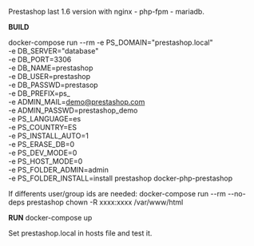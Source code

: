 
Prestashop last 1.6 version with nginx - php-fpm - mariadb.

**BUILD**

docker-compose run --rm -e PS_DOMAIN="prestashop.local" \
-e DB_SERVER="database" \
-e DB_PORT=3306 \
-e DB_NAME=prestashop \
-e DB_USER=prestashop \
-e DB_PASSWD=prestasop \
-e DB_PREFIX=ps_ \
-e ADMIN_MAIL=demo@prestashop.com \
-e ADMIN_PASSWD=prestashop_demo \
-e PS_LANGUAGE=es \
-e PS_COUNTRY=ES \
-e PS_INSTALL_AUTO=1 \
-e PS_ERASE_DB=0 \
-e PS_DEV_MODE=0 \
-e PS_HOST_MODE=0 \
-e PS_FOLDER_ADMIN=admin \
-e PS_FOLDER_INSTALL=install
prestashop docker-php-prestashop

If differents user/group ids are needed:
docker-compose run --rm --no-deps prestashop chown -R xxxx:xxxx /var/www/html

**RUN**
docker-compose up

Set prestashop.local in hosts file and test it.
